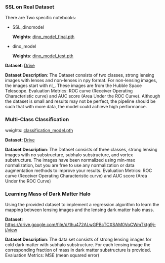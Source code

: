### SSL on Real Dataset

There are Two specific notebooks:

* SSL_dinomodel

   **Weights**: [dino_model_final.pth](https://drive.google.com/file/d/1_pKESS9DmMRUZN8XBuEdoHdW1TQd0Zww/view?usp=sharing)

* dino_model

  **Weights**: [dino_model_test.pth](https://drive.google.com/file/d/1OTw18pRL1SV99ueDcTHL7iFcknNjv3HK/view?usp=sharing)


**Dataset**: [Drive](https://drive.google.com/file/d/1aafE2nDp7S6j59sZcBIzP3FnQxVCmHCx/view)

**Dataset Description**: The Dataset consists of two classes, strong lensing images with lenses and non-lenses in npy format. For non-lensing images, the images start with nl_. These images are from the Hubble Space Telescope. 
Evaluation Metrics: ROC curve (Receiver Operating Characteristic curve) and AUC score (Area Under the ROC Curve). Although the dataset is small and results may not be perfect, the pipeline should be such that with more data, the model could achieve high performance. 

### Multi-Class Classification

weights: [classification_model.pth](https://drive.google.com/file/d/1c9UipjdKYQyznsY2M7FbdvPbb6U_xRox/view?usp=sharing)


**Dataset**: [Drive](https://drive.google.com/file/d/1ZEyNMEO43u3qhJAwJeBZxFBEYc_pVYZQ/view)

**Dataset Description**: The Dataset consists of three classes, strong lensing images with no substructure, subhalo substructure, and vortex substructure. The images have been normalized using min-max normalization, but you are free to use any normalization or data augmentation methods to improve your results.
Evaluation Metrics: ROC curve (Receiver Operating Characteristic curve) and AUC score (Area Under the ROC Curve) 


### Learning Mass of Dark Matter Halo 

Using the provided dataset to implement a regression algorithm to learn the mapping between lensing images and the lensing dark matter halo mass.

**Dataset**: https://drive.google.com/file/d/1hu472ALwGPBcTCXSAM0VoCWmTktg9j-j/view

**Dataset Description**: The data set consists of strong lensing images for cold dark matter with subhalo substructure. For each lensing image the corresponding fraction of mass in dark matter substructure is provided. Evaluation Metrics: MSE (mean squared error)
